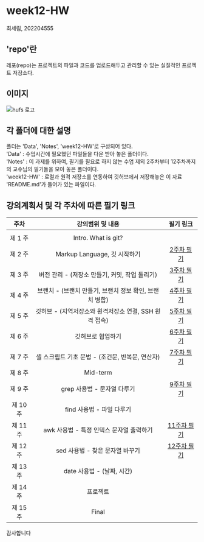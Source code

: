 # week12-HW 
최세림, 202204555  

## 'repo'란  
  레포(repo)는 프로젝트의 파일과 코드를 업로드해두고 관리할 수 있는 실질적인 프로젝트 저장소다.  
## 이미지  
  ![hufs 로고](https://github.com/hufsrim/week12-HW/assets/170544640/3d5d885c-ff79-4784-b2ec-5d4ff31fb7e3)  

## 각 폴더에 대한 설명
  폴더는 'Data', 'Notes', 'week12-HW'로 구성되어 있다.  
    'Data' : 수업시간에 필요했던 파일들을 다운 받아 놓은 폴더이다.  
    'Notes' : 이 과제를 위하여, 필기를 필요로 하지 않는 수업 제외 2주차부터 12주차까지의 교수님의 필기들을 모아 놓은 폴더이다.  
    'week12-HW' : 로컬과 원격 저장소를 연동하여 깃허브에서 저장해놓은 이 자료 'README.md'가 들어가 있는 파일이다.  
    
## 강의계획서 및 각 주차에 따른 필기 링크
| 주차 | 강의범위 및 내용 | 필기 링크 |
|:---:|:---:|:---:|
|| ||
| 제 1 주 | Intro. What is git? | |
| 제 2 주 | Markup Language, 깃 시작하기 | [2주차 필기](https://replit.com/@serimi1/replit#Notes/w2.md) |
| 제 3 주 | 버전 관리 - (저장소 만들기, 커밋, 작업 돌리기) | [3주차 필기](https://replit.com/@serimi1/replit#Notes/w3.md) |
| 제 4 주 | 브랜치 - (브랜치 만들기, 브랜치 정보 확인, 브랜치 병합) | [4주차 필기](https://replit.com/@serimi1/replit#Notes/w4.md) |
| 제 5 주 | 깃허브 - (지역저장소와 원격저장소 연결, SSH 원격 접속) | [5주차 필기](https://replit.com/@serimi1/replit#Notes/w5.md) |
| 제 6 주 | 깃허브로 협업하기 | [6주차 필기](https://replit.com/@serimi1/replit#Notes/w6.md) |
| 제 7 주 | 셸 스크립트 기초 문법 - (조건문, 반복문, 연산자) | [7주차 필기](https://replit.com/@serimi1/replit#Notes/w7.md) |
| 제 8 주 | Mid-term | |
| 제 9 주 | grep 사용법 - 문자열 다루기 | [9주차 필기](https://replit.com/@serimi1/replit#Notes/w9.md) |
| 제 10 주 | find 사용법 - 파일 다루기 | |
| 제 11 주 | awk 사용법 - 특정 인텍스 문자열 출력하기 | [11주차 필기](https://replit.com/@serimi1/replit#Notes/w11.md) |
| 제 12 주 | sed 사용법 - 찾은 문자열 바꾸기 | [12주차 필기](https://replit.com/@serimi1/replit#Notes/w12.md) |
| 제 13 주 | date 사용법 - (날짜, 시간) | |
| 제 14 주 | 프로젝트 | |
| 제 15 주 | Final | |  

감사합니다
